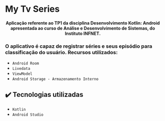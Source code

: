 # My Tv Series

<h4 align="center"> 
    Aplicação referente ao TP1 da disciplina  Desenvolvimento Kotlin: Android apresentada ao curso de Análise e Desenvolvimento de Sistemas, do Instituto INFNET.
</h4>


<h3> O aplicativo é capaz de registrar séries e seus episódio para classificação do usuário. Recursos utilizados: </h3>

- `Android Room` 
- `Livedata`
- `ViewModel`
- `Android Storage - Armazenamento Interno`


## ✔️ Tecnologias utilizadas

- ``Kotlin``
- ``Android Studio``







